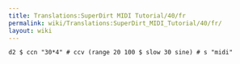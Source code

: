 ```yaml
---
title: Translations:SuperDirt MIDI Tutorial/40/fr
permalink: wiki/Translations:SuperDirt_MIDI_Tutorial/40/fr/
layout: wiki
---
```


    d2 $ ccn "30*4" # ccv (range 20 100 $ slow 30 sine) # s "midi"
